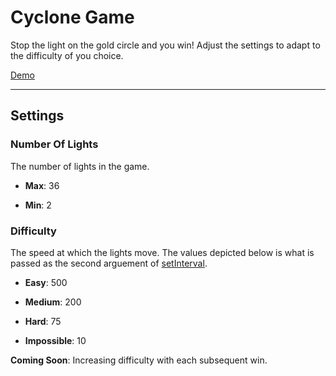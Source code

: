 # Cyclone Game

Stop the light on the gold circle and you win! Adjust the settings to adapt to the difficulty of you choice.

[Demo](https://bbaskett-cyclone-game.netlify.app/)

---

## Settings

### Number Of Lights

The number of lights in the game.

- **Max**: 36

- **Min**: 2

### Difficulty

The speed at which the lights move. The values depicted below is what is passed as the second arguement of [setInterval](https://developer.mozilla.org/en-US/docs/Web/API/WindowOrWorkerGlobalScope/setInterval).

- **Easy**: 500

- **Medium**: 200

- **Hard**: 75

- **Impossible**: 10

**Coming Soon**: Increasing difficulty with each subsequent win.
